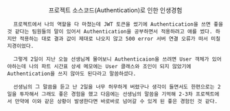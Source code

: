 <center>프로젝트 소스코드(Authentication)로 인한 인생경험</center>

      프로젝트에서 나의 역할을 다 마쳤는데 JWT 토큰을 썼기에 Authentication을 쓰면 좋을 것 같다는 팀원들의 말이 있어서 Authentication을 공부하면서 적용하려고 애를 썼다. 하지만 적용하는 대로 결과 값이 제대로 나오지 않고 500 error 서버 연결 오류가 떠서 미칠 지경이었다. 

      그렇게 2일이 지난 오늘 선생님께 물어보니 Authenticaion을 쓰려면 User 객체가 있어야하는데 나의 파트 시간표 상세 메모에는 User 클래스와 조인이 되지 않았기에 Authentication을 쓰지 않아도 된다라고 말씀하셨다. 

      선생님의 그 말씀을 듣고 난 2일을 너무 허무하게 버렸구나 생각이 들면서도 한편으로는 2일을 투자해서 그래도 좋은 경험을 했고 다음에는 선생님의 말씀을 기억해 2-3차 프로젝트에서 만약에 이와 같은 상황이 발생한다면 바로바로 넘어갈 수 있게 된 좋은 경험인 것 같다.  